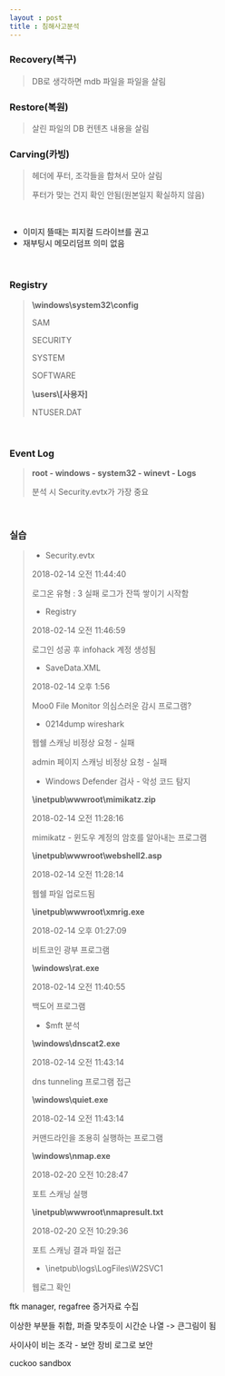 ```yaml
---
layout : post
title : 침해사고분석
---
```


### Recovery(복구)

>DB로 생각하면 mdb 파일을 파일을 살림

### Restore(복원)

>살린 파일의 DB 컨텐츠 내용을 살림

### Carving(카빙)

>헤더에 푸터, 조각들을 합쳐서 모아 살림
>
>푸터가 맞는 건지 확인 안됨(원본일지 확실하지 않음)

<br>

- 이미지 뜰때는 피지컬 드라이브를 권고
- 재부팅시 메모리덤프 의미 없음

<br>

### Registry

> **\windows\system32\config**
>
> SAM
>
> SECURITY
>
> SYSTEM
>
> SOFTWARE
>
> **\users\\[사용자\]**
>
> NTUSER.DAT

<br>

### Event Log

>**root - windows - system32 - winevt - Logs**
>
>분석 시 Security.evtx가 가장 중요

<br>

### 실습

>- Security.evtx
>
>2018-02-14 오전 11:44:40
>
>로그온 유형 : 3 실패 로그가 잔뜩 쌓이기 시작함<br>
>
>- Registry
>
>2018-02-14 오전 11:46:59 
>
>로그인 성공 후 infohack 계정 생성됨<br>
>
>- SaveData.XML
>
>2018-02-14 오후 1:56
>
>Moo0 File Monitor 의심스러운 감시 프로그램?<br>
>
>- 0214dump wireshark
>
>웹쉘 스캐닝 비정상 요청 - 실패
>
>admin 페이지 스캐닝 비정상 요청 - 실패<br>
>
>- Windows Defender 검사 - 악성 코드 탐지
>
>**\inetpub\wwwroot\mimikatz.zip**
>
>2018-02-14 오전 11:28:16
>
>mimikatz - 윈도우 계정의 암호를 알아내는 프로그램
>
>**\inetpub\wwwroot\webshell2.asp**
>
>2018-02-14 오전 11:28:14
>
>웹쉘 파일 업로드됨
>
>**\inetpub\wwwroot\xmrig.exe**
>
>2018-02-14 오후 01:27:09
>
>비트코인 광부 프로그램
>
>**\windows\rat.exe**
>
>2018-02-14 오전 11:40:55
>
>백도어 프로그램
>
>- $mft 분석
>
>**\windows\dnscat2.exe**
>
>2018-02-14 오전 11:43:14
>
>dns tunneling 프로그램 접근
>
>**\windows\quiet.exe**
>
>2018-02-14 오전 11:43:14
>
>커맨드라인을 조용히 실행하는 프로그램
>
>**\windows\nmap.exe**
>
>2018-02-20 오전 10:28:47
>
>포트 스캐닝 실행
>
>**\inetpub\wwwroot\nmapresult.txt**
>
>2018-02-20 오전 10:29:36
>
>포트 스캐닝 결과 파일 접근<br>
>
>- \inetpub\logs\LogFiles\W2SVC1
>
>웹로그 확인
>
>
>
>
>
>



ftk manager, regafree 증거자료 수집

이상한 부분들 취합, 퍼즐 맞추듯이 시간순 나열 -> 큰그림이 됨

사이사이 비는 조각 - 보안 장비 로그로 보안



cuckoo sandbox

